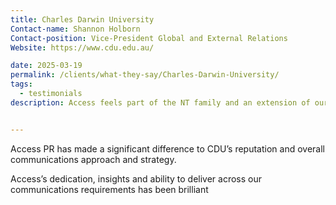 ```yaml
---
title: Charles Darwin University
Contact-name: Shannon Holborn
Contact-position: Vice-President Global and External Relations
Website: https://www.cdu.edu.au/

date: 2025-03-19
permalink: /clients/what-they-say/Charles-Darwin-University/
tags:
  - testimonials
description: Access feels part of the NT family and an extension of our internal team that ensures nothing slips through the cracks and together we consistently brainstorm new ideas and maximise any opportunity available.


---
```


Access PR has made a significant difference to CDU’s reputation and overall communications approach and strategy.

Access’s dedication, insights and ability to deliver across our communications requirements has been brilliant